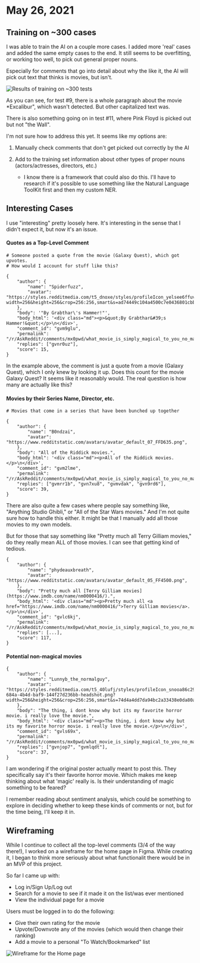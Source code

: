 # May 26, 2021

## Training on ~300 cases

I was able to train the AI on a couple more cases. I added more 'real' cases and added the same empty cases to the end.
It still seems to be overfitting, or working too well, to pick out general proper nouns.

Especially for comments that go into detail about why the like it, the AI will pick out text that thinks is movies, but isn't.

![Results of training on ~300 tests](https://i.imgur.com/3G3eDdP.png)

As you can see, for test #9, there is a whole paragraph about the movie \*Excalibur", which wasn't detected. But other capitalized text was.

There is also something going on in test #11, where Pink Floyd is picked out but not "the Wall".

I'm not sure how to address this yet. It seems like my options are:

1. Manually check comments that don't get picked out correctly by the AI

2. Add to the training set information about other types of proper nouns (actors/actresses, directors, etc.)

   - I know there is a framework that could also do this. I'll have to research if it's possible to use something like the Natural Language ToolKit first and then my custom NER.

## Interesting Cases

I use "interesting" pretty loosely here. It's interesting in the sense that I didn't expect it, but now it's an issue.

#### Quotes as a Top-Level Comment

```
# Someone posted a quote from the movie (Galaxy Quest), which got upvotes.
# How would I account for stuff like this?

{
    "author": {
        "name": "Spiderfuzz",
        "avatar": "https://styles.redditmedia.com/t5_dnoxe/styles/profileIcon_yelsee6ffuv61.png?width=256&height=256&crop=256:256,smart&s=ad74449c104a4500c7e0436801cbbe8d3c49b584",
    },
    "body": '"By Grabthar\'s Hammer!"',
    "body_html": '<div class="md"><p>&quot;By Grabthar&#39;s Hammer!&quot;</p>\n</div>',
    "comment_id": "gvm9glu",
    "permalink": "/r/AskReddit/comments/mx0pwd/what_movie_is_simply_magical_to_you_no_matter_how/gvm9glu/",
    "replies": ["gvnr0uz"],
    "score": 15,
}
```

In the example above, the comment is just a quote from a movie (Galaxy Quest), which I only knew by looking it up. Does this count for the movie Galaxy Quest? It seems like it reasonably would. The real question is how many are actually like this?

#### Movies by their Series Name, Director, etc.

```
# Movies that come in a series that have been bunched up together

{
    "author": {
        "name": "B0ndzai",
        "avatar": "https://www.redditstatic.com/avatars/avatar_default_07_FFD635.png",
    },
    "body": "All of the Riddick movies.",
    "body_html": '<div class="md"><p>All of the Riddick movies.</p>\n</div>',
    "comment_id": "gvm2lme",
    "permalink": "/r/AskReddit/comments/mx0pwd/what_movie_is_simply_magical_to_you_no_matter_how/gvm2lme/",
    "replies": ["gvmrr1b", "gvn7xu8", "gvmvdak", "gvn9rd6"],
    "score": 39,
}
```

There are also quite a few cases where people say something like, "Anything Studio Ghibli," or "All of the Star Wars movies." And I'm not quite sure how to handle this either. It might be that I manually add all those movies to my own models.

But for those that say something like "Pretty much all Terry Gilliam movies," do they really mean ALL of those movies. I can see that getting kind of tedious.

```
{
    "author": {
        "name": "phydeauxbreath",
        "avatar": "https://www.redditstatic.com/avatars/avatar_default_05_FF4500.png",
    },
    "body": "Pretty much all [Terry Gilliam movies](https://www.imdb.com/name/nm0000416/).",
    "body_html": '<div class="md"><p>Pretty much all <a href="https://www.imdb.com/name/nm0000416/">Terry Gilliam movies</a>.</p>\n</div>',
    "comment_id": "gvlc6kj",
    "permalink": "/r/AskReddit/comments/mx0pwd/what_movie_is_simply_magical_to_you_no_matter_how/gvlc6kj/",
    "replies": [...],
    "score": 117,
}
```

#### Potential non-magical movies

```
{
    "author": {
        "name": "Lunnyb_the_normalguy",
        "avatar": "https://styles.redditmedia.com/t5_40lufj/styles/profileIcon_snooa86c292d-684a-4b4d-baf9-144f27d236bb-headshot.png?width=256&height=256&crop=256:256,smart&s=74d4a4dd7da94bc2a33438e0da80adf391f703a8",
    },
    "body": "The thing, i dont know why but its my favorite horror movie. i really love the movie.",
    "body_html": '<div class="md"><p>The thing, i dont know why but its my favorite horror movie. i really love the movie.</p>\n</div>',
    "comment_id": "gvls69x",
    "permalink": "/r/AskReddit/comments/mx0pwd/what_movie_is_simply_magical_to_you_no_matter_how/gvls69x/",
    "replies": ["gvnjop7", "gvmlqdt"],
    "score": 37,
}
```

I am wondering if the original poster actually meant to post this. They specifically say it's their favorite horror movie. Which makes me keep thinking about what 'magic' really is. Is their understanding of magic something to be feared?

I remember reading about sentiment analysis, which could be something to explore in deciding whether to keep these kinds of comments or not, but for the time being, I'll keep it in.

## Wireframing

While I continue to collect all the top-level comments (3/4 of the way there!), I worked on a wireframe for the home page in Figma. While creating it, I began to think more seriously about what functionalit there would be in an MVP of this project.

So far I came up with:

- Log in/Sign Up/Log out
- Search for a movie to see if it made it on the list/was ever mentioned
- View the individual page for a movie

Users must be logged in to do the following:

- Give their own rating for the movie
- Upvote/Downvote any of the movies (which would then change their ranking)
- Add a movie to a personal "To Watch/Bookmarked" list

![Wireframe for the Home page](https://i.imgur.com/GK2Cs30.jpg)
